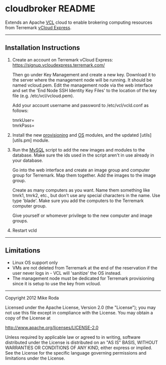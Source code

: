 # cloudbroker README #

Extends an Apache [VCL][vcl] cloud to enable brokering computing 
resources from Terremark [vCloud Express][vcloud].

----

## Installation Instructions ##

1.  Create an account on Terremark vCloud Express:
    https://signup.vcloudexpress.terremark.com/

    Then go under Key Management and create a new key. Download it to
    the server where the management node will be running. It should be
    named vcloud.pem. Edit the management node via the web interface and
    set the 'End Node SSH Identity Key Files' to the location of the key 
    file (e.g. /etc/vcl/vcloud.pem).

    Add your account username and password to /etc/vcl/vcld.conf 
    as follows:

    tmrkUser=<username>  
    tmrkPass=<password>  

2.  Install the new [provisioning][tmrk.pm] and [OS][Linux_tmrk.pm]
    modules, and the updated [utils][utils.pm] module.
    
3.  Run the [MySQL][mysql] script to add the new images and 
    modules to the database.  Make sure the ids used in the 
    script aren't in use already in your database.

    Go into the web interface and create an image group and 
    computer group for Terremark. Map them together. Add the 
    images to the image group.
    
    Create as many computers as you want. Name them something 
    like tmrk1, tmrk2, etc., but don't use any special characters 
    in the name. Use type 'blade'. Make sure you add the computers 
    to the Terremark computer group. 
    
    Give yourself or whomever privilege to the new computer 
    and image groups.
    
4.  Restart vcld

[vcl]: https://cwiki.apache.org/VCL/apache-vcl.html
[vcloud]: http://vcloudexpress.terremark.com/
[tmrk.pm]: https://github.com/mikeroda/cloudbroker/blob/master/VCL/Module/Provisioning/tmrk.pm
[Linux_tmrk.pm]: https://github.com/mikeroda/cloudbroker/blob/master/VCL/Module/OS/Linux/Linux_tmrk.pm
[mysql]: https://github.com/mikeroda/cloudbroker/blob/master/tmrk.sql

----

## Limitations ##

* Linux OS support only
* VMs are not deleted from Terremark at the end of the reservation 
  if the user never logs in - VCL will 'sanitize' the OS instead.
* The management node must be dedicated for Terremark provisioning
  since it is setup to use the key from vcloud.

----

Copyright 2012 Mike Roda

Licensed under the Apache License, Version 2.0 (the "License");
you may not use this file except in compliance with the License.
You may obtain a copy of the License at

   http://www.apache.org/licenses/LICENSE-2.0

Unless required by applicable law or agreed to in writing, software
distributed under the License is distributed on an "AS IS" BASIS,
WITHOUT WARRANTIES OR CONDITIONS OF ANY KIND, either express or implied.
See the License for the specific language governing permissions and
limitations under the License.
   